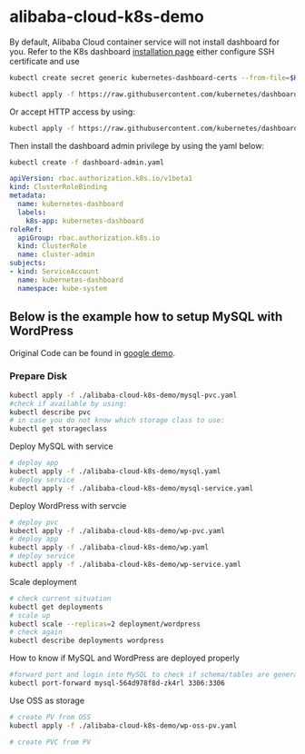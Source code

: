 # alibaba-cloud-k8s-demo

By default, Alibaba Cloud container service will not install dashboard for you.
Refer to the K8s dashboard [installation page](https://github.com/kubernetes/dashboard/wiki/Installation) either configure SSH certificate and use

```bash
kubectl create secret generic kubernetes-dashboard-certs --from-file=$HOME/certs -n kube-system

kubectl apply -f https://raw.githubusercontent.com/kubernetes/dashboard/v1.10.1/src/deploy/recommended/kubernetes-dashboard.yaml
```
Or accept HTTP access by using:

```bash
kubectl apply -f https://raw.githubusercontent.com/kubernetes/dashboard/v1.10.1/src/deploy/alternative/kubernetes-dashboard.yaml
```

Then install the dashboard admin privilege by using the yaml below:

```bash
kubectl create -f dashboard-admin.yaml
```

```yaml
apiVersion: rbac.authorization.k8s.io/v1beta1
kind: ClusterRoleBinding
metadata:
  name: kubernetes-dashboard
  labels:
    k8s-app: kubernetes-dashboard
roleRef:
  apiGroup: rbac.authorization.k8s.io
  kind: ClusterRole
  name: cluster-admin
subjects:
- kind: ServiceAccount
  name: kubernetes-dashboard
  namespace: kube-system
```

## Below is the example how to setup MySQL with WordPress
Original Code can be found in [google demo](https://github.com/GoogleCloudPlatform/kubernetes-engine-samples).

### Prepare Disk

```bash
kubectl apply -f ./alibaba-cloud-k8s-demo/mysql-pvc.yaml
#check if available by using:
kubectl describe pvc
# in case you do not know which storage class to use:
kubectl get storageclass
```

Deploy MySQL with service
```bash
# deploy app
kubectl apply -f ./alibaba-cloud-k8s-demo/mysql.yaml
# deploy service
kubectl apply -f ./alibaba-cloud-k8s-demo/mysql-service.yaml

```

Deploy WordPress with servcie

```bash
# deploy pvc
kubectl apply -f ./alibaba-cloud-k8s-demo/wp-pvc.yaml
# deploy app
kubectl apply -f ./alibaba-cloud-k8s-demo/wp.yaml
# deploy service
kubectl apply -f ./alibaba-cloud-k8s-demo/wp-service.yaml

```

Scale deployment
```bash
# check current situation
kubectl get deployments
# scale up
kubectl scale --replicas=2 deployment/wordpress
# check again
kubectl describe deployments wordpress
```

How to know if MySQL and WordPress are deployed properly

```bash
#forward port and login into MySQL to check if schema/tables are generated (root/Aliyun2019)
kubectl port-forward mysql-564d978f8d-zk4rl 3306:3306
```

Use OSS as storage

```bash
# create PV from OSS
kubectl apply -f ./alibaba-cloud-k8s-demo/wp-oss-pv.yaml

# create PVC from PV

```